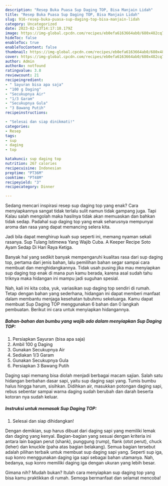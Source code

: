 ```yaml
---
description: "Resep Buka Puasa Sup Daging TOP, Bisa Manjain Lidah"
title: "Resep Buka Puasa Sup Daging TOP, Bisa Manjain Lidah"
slug: 916-resep-buka-puasa-sup-daging-top-bisa-manjain-lidah
category: Uncategorized
date: 2023-02-13T14:17:10.179Z
image: https://img-global.cpcdn.com/recipes/eb0efa6163664ab0/680x482cq70/sup-daging-top-foto-resep-utama.jpg
hideToc: false
enableToc: true
enableTocContent: false
thumbnail: https://img-global.cpcdn.com/recipes/eb0efa6163664ab0/680x482cq70/sup-daging-top-foto-resep-utama.jpg
cover: https://img-global.cpcdn.com/recipes/eb0efa6163664ab0/680x482cq70/sup-daging-top-foto-resep-utama.jpg
author: Admin
authorAv: notfound
ratingvalue: 3.8
reviewcount: 21
recipeingredient:
- " Sayuran bisa apa saja"
- "100 g Daging"
- "Secukupnya Air"
- "1/3 Garam"
- "Secukupnya Gula"
- "3 Bawang Putih"
recipeinstructions:

- "Selesai dan siap dinikmati!"
categories:
- Resep
tags:
- sup
- daging
- top

katakunci: sup daging top 
nutrition: 267 calories
recipecuisine: Indonesian
preptime: "PT36M"
cooktime: "PT48M"
recipeyield: "3"
recipecategory: Dinner

---
```



Sedang mencari inspirasi resep sup daging top yang enak? Cara menyiapkannya sangat tidak terlalu sulit namun tidak gampang juga. Tapi Kalau salah mengolah maka hasilnya tidak akan memuaskan dan bahkan tidak sedap. Padahal sup daging top yang enak seharusnya mempunyai aroma dan rasa yang dapat memancing selera kita.


Jadi bila dapat menghirup kuah sup seperti ini, memang nyaman sekali rasanya. Sup Tulang Istimewa Yang Wajib Cuba. A Keeper Recipe Soto Ayam Sedap Di Hari Raya Ketiga.

Banyak hal yang sedikit banyak mempengaruhi kualitas rasa dari sup daging top, pertama dari jenis bahan, lalu pemilihan bahan segar sampai cara membuat dan menghidangkannya. Tidak usah pusing jika mau menyiapkan sup daging top enak di mana pun kamu berada, karena asal sudah tahu triknya maka hidangan ini mampu jadi suguhan spesial.


Nah, kali ini kita coba, yuk, variasikan sup daging top sendiri di rumah. Tetap dengan bahan yang sederhana, hidangan ini dapat memberi manfaat dalam membantu menjaga kesehatan tubuhmu sekeluarga. Kamu dapat membuat Sup Daging TOP menggunakan 6 bahan dan 0 langkah pembuatan. Berikut ini cara untuk menyiapkan hidangannya.

<!--inarticleads1-->

##### Bahan-bahan dan bumbu yang wajib ada dalam menyiapkan Sup Daging TOP:

1. Persiapkan  Sayuran (bisa apa saja)
1. Ambil 100 g Daging
1. Gunakan Secukupnya Air
1. Sediakan 1/3 Garam
1. Gunakan Secukupnya Gula
1. Persiapkan 3 Bawang Putih


Daging sapi memang bisa diolah menjadi berbagai macam sajian. Salah satu hidangan berbahan dasar sapi, yaitu sup daging sapi yang. Tumis bumbu halus hingga harum, sisihkan. Didihkan air, masukkan potongan daging sapi, rebus sebentar sampai warna daging sudah berubah dan darah beserta kotoran nya sudah keluar. 

<!--inarticleads2-->

##### Instruksi untuk memasak Sup Daging TOP:


1. Selesai dan siap dihidangkan!

Dengan demikian, sup harus dibuat dari daging sapi yang memiliki lemak dan daging yang kenyal. Bagian-bagian yang sesuai dengan kriteria ini antara lain bagian perut (shank), punggung (rump), flank (otot perut), chuck (leher) dan knuckle (paha atas bagian belakang). Semua bagian tersebut adalah pilihan terbaik untuk membuat sup daging sapi yang. Seperti sup iga, sup konro menggunakan daging iga sapi sebagai bahan utamanya. Nah, bedanya, sup konro memiliki daging iga dengan ukuran yang lebih besar. 

Gimana nih? Mudah bukan? Itulah cara menyiapkan sup daging top yang bisa kamu praktikkan di rumah. Semoga bermanfaat dan selamat mencoba!
